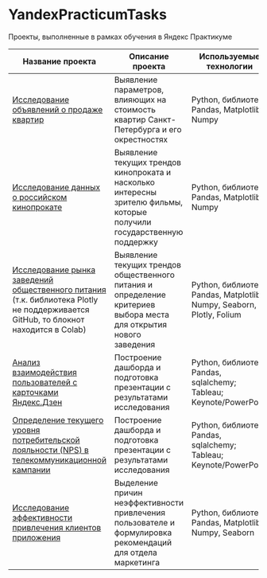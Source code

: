 # YandexPracticumTasks
Проекты, выполненные в рамках обучения в Яндекс Практикуме 

| Название проекта | Описание проекта | Используемые технологии 
| --- | --- | --- |
| [Исследование объявлений о продаже квартир](https://github.com/NataliaSolntseva/YandexPracticumTasks/blob/main/Apartments_Sales_Research.ipynb) | Выявление параметров, влияющих на стоимость квартир Санкт-Петербурга и его окрестностях | Python, библиотеки Pandas, Matplotlib, Numpy |
| [Исследование данных о российском кинопрокате](https://github.com/NataliaSolntseva/YandexPracticumTasks/blob/main/RF_Cinema_Research.ipynb) | Выявление текущих трендов кинопроката и насколько интересны зрителю фильмы, которые получили государственную поддержку | Python, библиотеки Pandas, Matplotlib, Numpy |
| [Исследование рынка заведений общественного питания](https://colab.research.google.com/drive/1eKuM7qow3vOaVqknuhZzOQdbBb_Wd4gn?usp=sharing) (т.к. библиотека Plotly не поддерживается GitHub, то блокнот находится в Colab)| Выявление текущих трендов общественного питания и определение критериев выбора места для открытия нового заведения | Python, библиотеки Pandas, Matplotlib, Numpy, Seaborn, Plotly, Folium |
| [Анализ взаимодействия пользователей с карточками Яндекс.Дзен](https://github.com/NataliaSolntseva/YandexPracticumTasks/blob/main/Yandex_Gen_Research.ipynb) | Построение дашборда и подготовка презентации с результатами исследования | Python, библиотеки Pandas, sqlalchemy; Tableau; Keynote/PowerPoint |
| [Определение текущего уровня потребительской лояльности (NPS) в телекоммуникационной кампании](https://github.com/NataliaSolntseva/YandexPracticumTasks/blob/main/NPS_Telecom_Research.ipynb) | Построение дашборда и подготовка презентации с результатами исследования | Python, библиотеки Pandas, sqlalchemy; Tableau; Keynote/PowerPoint |
| [Исследование эффективности привлечения клиентов приложения](https://github.com/NataliaSolntseva/YandexPracticumTasks/blob/main/Attraction_Eff_Research.ipynb) | Выделение причин неэффективности привлечения пользователе и формулировка рекомендаций для отдела маркетинга | Python, библиотеки Pandas, Matplotlib, Numpy, Seaborn |
